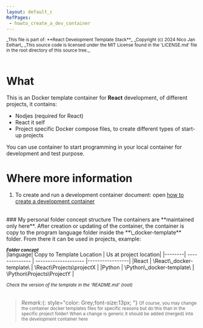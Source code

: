 ```yaml
---
layout: default_c
RefPages:
 - howto_create_a_dev_container
--- 
```


<small>
_This file is part of: **React Development Template Stack**_
_Copyright (c) 2024 Nico Jan Eelhart_
_This source code is licensed under the MIT License found in the  'LICENSE.md' file in the root directory of this source tree._
</small>
<br><br>

# What
This is an Docker template container for **React** development, of different projects, it contains:
- Nodjes (required for React)
- React it self
- Project specific Docker compose files, to create different types of start-up projects 

You can use container to start programming in your local container for development and test purpose.

# Where more information
1. To create and run a development container document: open [how to create a development container](./Howtos/howto_create_a_dev_container) 


<br>
### My personal folder concept structure
The containers are **maintained only here**. After creation or updating of the container, the container is copy to the program language folder inside the   **\_docker-template** folder. From there it can be used in projects, example:

<small style="display: block; margin-bottom: -18px;"><b><i>Folder concept</i></b></small>

|language| Copy to Template Location | Us at project location|
|--------| -------------- | -------------------- |-----------------|
|React     | \React\\_docker-template\ 		| \React\Projects\projectX |
|Python  | \Python\\_docker-template\ 	| \Python\Projects\ProjectY |

<small><i>Check the version of the template in the 'README.md' (root)</i></small> <br><br>


> *Remark:*{: style="color: Grey;font-size:13px; "} 
> <small>Of course, you may change the container docker templates files for specific reasons but do this than in the specific project folder! When a change is generic it should be added (merged) into the development container here </small>

